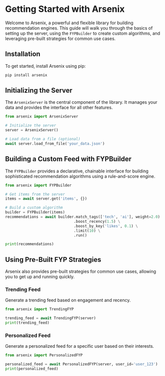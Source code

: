# Getting Started with Arsenix

Welcome to Arsenix, a powerful and flexible library for building recommendation engines. This guide will walk you through the basics of setting up the server, using the `FYPBuilder` to create custom algorithms, and leveraging pre-built strategies for common use cases.

## Installation

To get started, install Arsenix using pip:

```bash
pip install arsenix
```

## Initializing the Server

The `ArsenixServer` is the central component of the library. It manages your data and provides the interface for all other features.

```python
from arsenix import ArsenixServer

# Initialize the server
server = ArsenixServer()

# Load data from a file (optional)
await server.load_from_file('your_data.json')
```

## Building a Custom Feed with FYPBuilder

The `FYPBuilder` provides a declarative, chainable interface for building sophisticated recommendation algorithms using a rule-and-score engine.

```python
from arsenix import FYPBuilder

# Get items from the server
items = await server.get('items', {})

# Build a custom algorithm
builder = FYPBuilder(items)
recommendations = await builder.match_tags(['tech', 'ai'], weight=2.0) \
                               .boost_recency(1.5) \
                               .boost_by_key('likes', 0.1) \
                               .limit(10) \
                               .run()

print(recommendations)
```

## Using Pre-Built FYP Strategies

Arsenix also provides pre-built strategies for common use cases, allowing you to get up and running quickly.

### Trending Feed

Generate a trending feed based on engagement and recency.

```python
from arsenix import TrendingFYP

trending_feed = await TrendingFYP(server)
print(trending_feed)
```

### Personalized Feed

Generate a personalized feed for a specific user based on their interests.

```python
from arsenix import PersonalizedFYP

personalized_feed = await PersonalizedFYP(server, user_id='user_123')
print(personalized_feed)
```